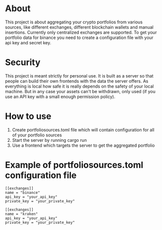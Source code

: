 # About

This project is about aggregating your crypto portfolios from various sources,
like different exchanges, different blockchain wallets and manual insertions.
Currently only centralized exchanges are supported. To get your portfolio data
for binance you need to create a configuration file with your api key and secret
key.

# Security

This project is meant strictly for personal use. It is built as a server so that
people can build their own frontends with the data the server offers. As
everything is local how safe it is really depends on the safety of your local
machine. But in any case your assets can't be withdrawn, only used (if you use
an API key with a small enough permission policy).

# How to use

1. Create portfoliosources.toml file which will contain configuration for all of
   your portfolio sources
2. Start the server by running cargo run
3. Use a frontend which targets the server to get the aggregated portfolio

# Example of portfoliosources.toml configuration file

```
[[exchanges]] 
name = "binance" 
api_key = "your_api_key" 
private_key = "your_private_key"

[[exchanges]] 
name = "kraken" 
api_key = "your_api_key" 
private_key = "your_private_key"
```
